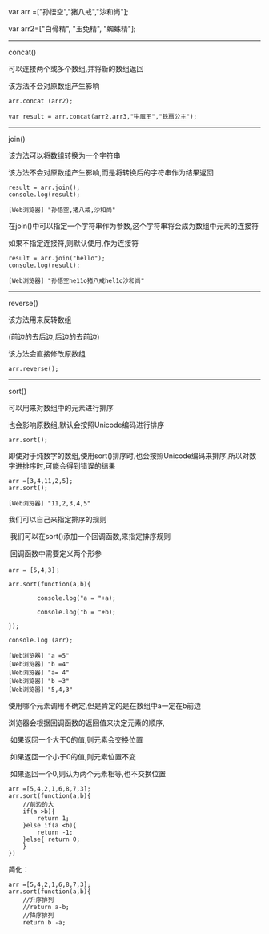 var arr =["孙悟空","猪八戒","沙和尚"];

var arr2=["白骨精", "玉免精", "蜘蛛精"];

-----

concat()

可以连接两个或多个数组,并将新的数组返回

该方法不会对原数组产生影响

```
arr.concat (arr2);

var result = arr.concat(arr2,arr3,"牛魔王","铁扇公主");
```

-----

join()

该方法可以将数组转换为一个字符串

该方法不会对原数组产生影响,而是将转换后的字符串作为结果返回

```
result = arr.join();
console.log(result);

[Web浏览器] "孙悟空,猪八戒,沙和尚"
```

在join()中可以指定一个字符串作为参数,这个字符串将会成为数组中元素的连接符 

如果不指定连接符,则默认使用,作为连接符

```
result = arr.join("hello");
console.log(result);

[Web浏览器] "孙悟空he11o猪八戒hel1o沙和尚"
```

---

reverse()

该方法用来反转数组

(前边的去后边,后边的去前边)

该方法会直接修改原数组

```
arr.reverse();
```

---

sort()

可以用来对数组中的元素进行排序

也会影响原数组,默认会按照Unicode编码进行排序

```
arr.sort();
```

即使对于纯数字的数组,使用sort()排序时,也会按照Unicode编码来排序,所以对数字进排序时,可能会得到错误的结果

```
arr =[3,4,11,2,5];
arr.sort();

[Web浏览器] "11,2,3,4,5"
```

我们可以自己来指定排序的规则

​		我们可以在sort()添加一个回调函数,来指定排序规则

​		回调函数中需要定义两个形参

```
arr = [5,4,3]；

arr.sort(function(a,b){

		console.log("a = "+a);

		console.log("b = "+b);

});

console.log (arr);

[Web浏览器] "a =5"
[Web浏览器] "b =4"
[Web浏览器] "a= 4"
[Web浏览器] "b =3"
[Web浏览器] "5,4,3"
```

使用哪个元素调用不确定,但是肯定的是在数组中a一定在b前边

浏览器会根据回调函数的返回值来决定元素的顺序,

​		如果返回一个大于0的值,则元素会交换位置

​		如果返回一个小于0的值,则元素位置不变

​		如果返回一个0,则认为两个元素相等,也不交换位置

```
arr =[5,4,2,1,6,8,7,3];
arr.sort(function(a,b){
	//前边的大
	if(a >b){ 
		return 1;
	}else if(a <b){
		return -1;
	}else{ return 0;
	}
})
```

简化： 

```
arr =[5,4,2,1,6,8,7,3];
arr.sort(function(a,b){
	//升序排列
	//return a-b;
	//降序排列
	return b -a;
```

